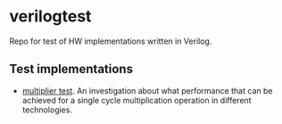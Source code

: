 # verilogtest
Repo for test of HW implementations written in Verilog.

## Test implementations ##
- [multiplier test](multipliers/). An investigation about what performance that can
  be achieved for a single cycle multiplication operation in different technologies.
